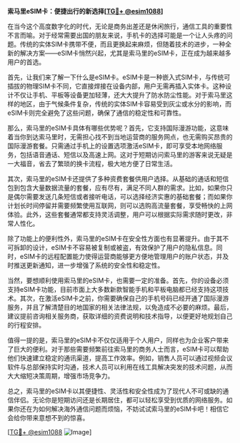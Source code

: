**索马里eSIM卡：便捷出行的新选择[[TG💪+ @esim1088](https://t.me/s/esim1088)]**

在当今这个高度数字化的时代，无论是商务出差还是休闲旅行，通信工具的重要性不言而喻。对于经常需要出国的朋友来说，手机卡的选择可能是一个让人头疼的问题。传统的实体SIM卡携带不便，而且更换起来麻烦，但随着技术的进步，一种全新的解决方案——eSIM卡悄然兴起，尤其是索马里的eSIM卡，正在成为越来越多用户的首选。

首先，让我们来了解一下什么是eSIM卡。eSIM卡是一种嵌入式SIM卡，与传统可插拔的物理SIM卡不同，它直接焊接在设备内部，用户无需再插入实体卡。这种设计不仅让手机、平板等设备更加轻薄，还大大提升了防水防尘性能。对于索马里这样的地区，由于气候条件复杂，传统的实体SIM卡容易受到灰尘或水分的影响，而eSIM卡则完全避免了这些问题，确保了通信的稳定性和可靠性。

那么，索马里的eSIM卡具体有哪些优势呢？首先，它支持国际漫游功能，这意味着当你到达索马里时，无需担心找不到当地运营商的服务网点，也无需购买昂贵的国际漫游套餐。只需通过手机上的设置选项激活eSIM卡，即可享受本地网络服务，包括语音通话、短信以及高速上网。这对于短期访问索马里的游客来说无疑是一大福音，省去了繁琐的换卡流程，极大地方便了日常生活。

其次，索马里的eSIM卡还提供了多种资费套餐供用户选择。从基础的通话和短信包到包含大量数据流量的套餐，应有尽有，满足不同人群的需求。比如，如果你只是偶尔需要发送几条短信或者接听电话，可以选择经济实惠的基础套餐；而如果你计划长时间停留并需要频繁使用互联网，则可以选购高流量套餐，享受畅快的上网体验。此外，这些套餐通常都支持灵活调整，用户可以根据实际需求随时更改，非常人性化。

除了功能上的便利性外，索马里的eSIM卡在安全性方面也有显著提升。由于其不可拆卸的设计，eSIM卡不容易被复制或被盗，有效保护了用户的隐私信息。同时，eSIM卡的远程配置能力使得运营商能够更方便地管理用户的账户状态，并及时推送更新通知，进一步增强了系统的安全性和稳定性。

当然，要想顺利使用索马里的eSIM卡，也需要一定的准备。首先，你的设备必须支持eSIM卡功能，目前市面上大多数新款智能手机和平板电脑都已经支持这项技术。其次，在激活eSIM卡之前，你需要确保自己的手机号码已经开通了国际漫游服务，并且了解清楚目的地国家的相关法律法规，以免造成不必要的麻烦。最后，建议提前咨询相关服务商，获取详细的资费说明和技术指导，以便更好地规划自己的行程安排。

值得一提的是，索马里的eSIM卡不仅仅适用于个人用户，同样也为企业客户带来了巨大的便利。对于那些需要频繁前往索马里的商务人士而言，eSIM卡可以帮助他们快速建立稳定的通讯渠道，提高工作效率。例如，销售人员可以通过视频会议软件与总部保持实时沟通，技术人员可以利用在线工具解决突发的技术问题，从而大大缩短决策周期，增强市场竞争力。

总之，索马里的eSIM卡以其便捷性、灵活性和安全性成为了现代人不可或缺的通信伴侣。无论你是短期访问还是长期居住，都可以轻松享受到优质的网络服务。如果你还在为如何解决海外通信问题而烦恼，不妨试试索马里的eSIM卡吧！相信它会给你带来意想不到的惊喜。

[[TG💪+ @esim1088](https://t.me/s/esim1088) ![Image](https://i.postimg.cc/4NQfJmqS/Snipaste-2025-05-13-00-14-12.png)]